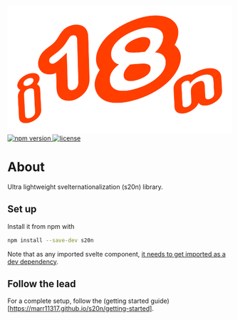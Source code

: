 <p>
  <a href="https://marr11317.github.io/s20n">
	<img alt="Ultra-lightweight Svelternationalization library" src="./web/public/icon-full.svg">
  </a>
  <a href="https://www.npmjs.com/package/s20n">
    <img src="https://img.shields.io/npm/v/s20n.svg" alt="npm version">
  </a>
    <a href="https://github.com/marr11317/s20n/blob/master/LICENSE">
    <img src="https://img.shields.io/npm/l/s20n.svg" alt="license">
  </a>
</p>

# About

Ultra lightweight svelternationalization (s20n) library.

## Set up

Install it from npm with

```bash
npm install --save-dev s20n
```

Note that as any imported svelte component, [it needs to get imported as a dev dependency](https://github.com/sveltejs/sapper-template#using-external-components).

## Follow the lead

For a complete setup, follow the (getting started guide)[https://marr11317.github.io/s20n/getting-started].
